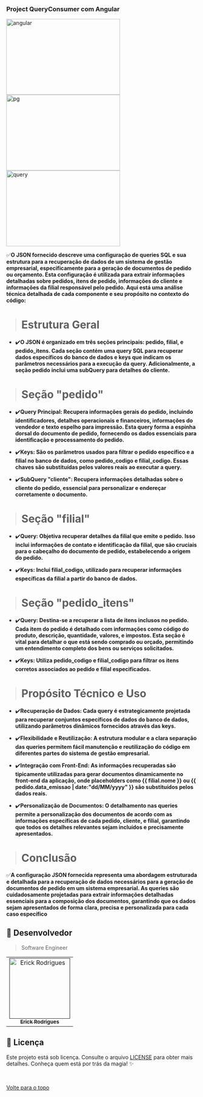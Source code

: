 ### Project QueryConsumer com Angular

<img src="https://miro.medium.com/v2/resize:fit:1400/1*bMgQ8MhbnQexpqHgIgBJPA.png" alt="angular" width="300" height="200">

<img src="https://miro.medium.com/v2/resize:fit:512/0*ioDeujW3euLCfXew.png" alt="pg" width="300" height="200">

<img src="https://percona.com/blog/wp-content/uploads/2016/05/Asynchronous-Query-Execution-1-300x274.jpg" alt="query" width="300" height="200">



✅**O JSON fornecido descreve uma configuração de queries SQL e sua estrutura para a recuperação de dados de um sistema de gestão empresarial, especificamente para a geração de documentos de pedido ou orçamento. Esta configuração é utilizada para extrair informações detalhadas sobre pedidos, itens de pedido, informações do cliente e informações da filial responsável pelo pedido. Aqui está uma análise técnica detalhada de cada componente e seu propósito no contexto do código:**

> # Estrutura Geral

- :heavy_check_mark:**O JSON é organizado em três seções principais: pedido, filial, e pedido_itens. Cada seção contém uma query SQL para recuperar dados específicos do banco de dados e keys que indicam os parâmetros necessários para a execução da query. Adicionalmente, a seção pedido inclui uma subQuery para detalhes do cliente.**

> # Seção "pedido"
- :heavy_check_mark:**Query Principal: Recupera informações gerais do pedido, incluindo identificadores, detalhes operacionais e financeiros, informações do vendedor e texto espelho para impressão. Esta query forma a espinha dorsal do documento de pedido, fornecendo os dados essenciais para identificação e processamento do pedido.**

- :heavy_check_mark:**Keys: São os parâmetros usados para filtrar o pedido específico e a filial no banco de dados, como pedido_codigo e filial_codigo. Essas chaves são substituídas pelos valores reais ao executar a query.**

- :heavy_check_mark:**SubQuery "cliente": Recupera informações detalhadas sobre o cliente do pedido, essencial para personalizar e endereçar corretamente o documento.**

> # Seção "filial"

- :heavy_check_mark:**Query: Objetiva recuperar detalhes da filial que emite o pedido. Isso inclui informações de contato e identificação da filial, que são cruciais para o cabeçalho do documento de pedido, estabelecendo a origem do pedido.**

- :heavy_check_mark:**Keys: Inclui filial_codigo, utilizado para recuperar informações específicas da filial a partir do banco de dados.**

> # Seção "pedido_itens"

- :heavy_check_mark:**Query: Destina-se a recuperar a lista de itens inclusos no pedido. Cada item do pedido é detalhado com informações como código do produto, descrição, quantidade, valores, e impostos. Esta seção é vital para detalhar o que está sendo comprado ou orçado, permitindo um entendimento completo dos bens ou serviços solicitados.**

- :heavy_check_mark:**Keys: Utiliza pedido_codigo e filial_codigo para filtrar os itens corretos associados ao pedido e filial especificados.**

> # Propósito Técnico e Uso

- :heavy_check_mark:**Recuperação de Dados: Cada query é estrategicamente projetada para recuperar conjuntos específicos de dados do banco de dados, utilizando parâmetros dinâmicos fornecidos através das keys.**

- :heavy_check_mark:**Flexibilidade e Reutilização: A estrutura modular e a clara separação das queries permitem fácil manutenção e reutilização do código em diferentes partes do sistema de gestão empresarial.**

- :heavy_check_mark:**Integração com Front-End: As informações recuperadas são tipicamente utilizadas para gerar documentos dinamicamente no front-end da aplicação, onde placeholders como {{ filial.nome }} ou {{ pedido.data_emissao | date:"dd/MM/yyyy" }} são substituídos pelos dados reais.**

- :heavy_check_mark:**Personalização de Documentos: O detalhamento nas queries permite a personalização dos documentos de acordo com as informações específicas de cada pedido, cliente, e filial, garantindo que todos os detalhes relevantes sejam incluídos e precisamente apresentados.**
> # Conclusão

✅**A configuração JSON fornecida representa uma abordagem estruturada e detalhada para a recuperação de dados necessários para a geração de documentos de pedido em um sistema empresarial. As queries são cuidadosamente projetadas para extrair informações detalhadas essenciais para a composição dos documentos, garantindo que os dados sejam apresentados de forma clara, precisa e personalizada para cada caso específico**




## 🤝 Desenvolvedor

> Software Engineer

<table align="center">
  <tr>
    <td align="center">
      <a href="">
        <img src="https://avatars.githubusercontent.com/u/109317442?v=4" width="160px;" alt="Erick Rodrigues"/><br>
        <sub>
          <b>Erick Rodrigues</b>
        </sub>
      </a>
    </td>
  </tr>
</table>


## 📝 Licença

Este projeto está sob licença. Consulte o arquivo [LICENSE](LICENSE) para obter mais detalhes.
Conheça quem está por trás da magia! ✨

&#xa0;



<a href="#top">Volte para o topo</a>